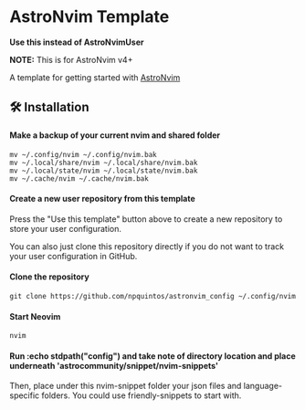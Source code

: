 # AstroNvim Template
**Use this instead of AstroNvimUser**

**NOTE:** This is for AstroNvim v4+

A template for getting started with [AstroNvim](https://github.com/AstroNvim/AstroNvim)

## 🛠️ Installation

#### Make a backup of your current nvim and shared folder

```shell
mv ~/.config/nvim ~/.config/nvim.bak
mv ~/.local/share/nvim ~/.local/share/nvim.bak
mv ~/.local/state/nvim ~/.local/state/nvim.bak
mv ~/.cache/nvim ~/.cache/nvim.bak
```

#### Create a new user repository from this template

Press the "Use this template" button above to create a new repository to store your user configuration.

You can also just clone this repository directly if you do not want to track your user configuration in GitHub.

#### Clone the repository

```shell
git clone https://github.com/npquintos/astronvim_config ~/.config/nvim
```

#### Start Neovim

```shell
nvim
```

#### Run :echo stdpath("config") and take note of directory location and place underneath 'astrocommunity/snippet/nvim-snippets'

Then, place under this nvim-snippet folder your json files and language-specific folders. You could use friendly-snippets to start with.

